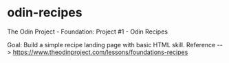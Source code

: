 # odin-recipes
The Odin Project - Foundation: Project #1 - Odin Recipes

Goal: Build a simple recipe landing page with basic HTML skill.
Reference --> https://www.theodinproject.com/lessons/foundations-recipes

